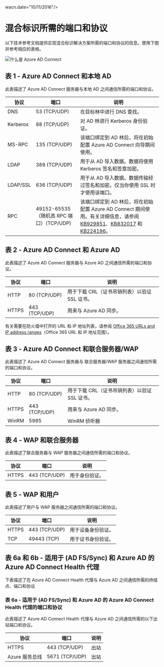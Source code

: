 <properties
	pageTitle="Azure AD Connect：端口 | Azure"
	description="此技术参考页面描述了需要为 Azure AD Connect 打开的端口"
	services="active-directory"
	documentationCenter=""
	authors="billmath"
	manager="stevenpo"
	editor="curtand"/>

<tags
	ms.service="active-directory"
	ms.workload="identity"
	ms.tgt_pltfrm="na"
	ms.devlang="na"
	ms.topic="article"
	ms.date="08/25/2016"
	ms.author="billmath"
   wacn.date="10/11/2016"/>
	wacn.date="10/11/2016"/>

# 混合标识所需的端口和协议
以下技术参考文档提供实现混合标识解决方案所需的端口和协议的信息。使用下图并参考相应的表格。

![什么是 Azure AD Connect](./media/active-directory-aadconnect-ports/required1.png)

## 表 1 - Azure AD Connect 和本地 AD
此表描述了 Azure AD Connect 服务器与本地 AD 之间通信所需的端口和协议。

协议 | 端口 | 说明
--------- | --------- |---------
DNS|53 (TCP/UDP)| 在目标林中进行 DNS 查找。
Kerberos|88 (TCP/UDP)| 对 AD 林进行 Kerberos 身份验证。
MS-RPC |135 (TCP/UDP)| 该端口绑定到 AD 林后，将在初始配置 Azure AD Connect 向导期间使用。
LDAP|389 (TCP/UDP)| 用于从 AD 导入数据。数据将使用 Kerberos 签名和签章加密。
LDAP/SSL|636 (TCP/UDP)| 用于从 AD 导入数据。数据传输经过签名和加密。仅当你使用 SSL 时才使用该端口。
RPC |49152-65535（随机高 RPC 端口）(TCP/UDP)| 该端口绑定到 AD 林后，将在初始配置 Azure AD Connect 期间使用。有关详细信息，请参阅 [KB929851](https://support.microsoft.com/zh-cn/kb/929851)、[KB832017](https://support.microsoft.com/zh-cn/kb/832017) 和 [KB224196](https://support.microsoft.com/zh-cn/kb/224196)。

## 表 2 - Azure AD Connect 和 Azure AD
此表描述了 Azure AD Connect 服务器与 Azure AD 之间通信所需的端口和协议。

协议 |端口 |说明
--------- | --------- |---------
HTTP|80 (TCP/UDP)| 用于下载 CRL（证书吊销列表）以验证 SSL 证书。
HTTPS|443 (TCP/UDP)| 用来与 Azure AD 同步。

有关需要在防火墙中打开的 URL 和 IP 地址列表，请参阅 [Office 365 URLs and IP address ranges](https://support.office.com/article/Office-365-URLs-and-IP-address-ranges-8548a211-3fe7-47cb-abb1-355ea5aa88a2)（Office 365 URL 和 IP 地址范围）。

## 表 3 - Azure AD Connect 和联合服务器/WAP
此表描述了 Azure AD Connect 服务器与 联合服务器/WAP 服务器之间通信所需的端口和协议。

协议 |端口 |说明
--------- | --------- |---------
HTTP|80 (TCP/UDP)| 用于下载 CRL（证书吊销列表）以验证 SSL 证书。
HTTPS|443 (TCP/UDP)| 用来与 Azure AD 同步。
WinRM|5985| WinRM 侦听器

## 表 4 - WAP 和联合服务器
此表描述了联合服务器与 WAP 服务器之间通信所需的端口和协议。

协议 |端口 |说明
--------- | --------- |---------
HTTPS|443 (TCP/UDP)| 用于身份验证。

## 表 5 - WAP 和用户
此表描述了用户与 WAP 服务器之间通信所需的端口和协议。

协议 |端口 |说明
--------- | --------- |--------- |
HTTPS|443 (TCP/UDP)| 用于设备身份验证。
TCP|49443 (TCP)| 用于证书身份验证。

## 表 6a 和 6b - 适用于 (AD FS/Sync) 和 Azure AD 的 Azure AD Connect Health 代理
下表描述了在 Azure AD Connect Health 代理与 Azure AD 之间通信所需的终结点、端口和协议

### 表 6a - 适用于 (AD FS/Sync) 和 Azure AD 的 Azure AD Connect Health 代理的端口和协议
此表描述了 Azure AD Connect Health 代理与 Azure AD 之间通信所需的以下出站端口和协议。

协议 |端口 |说明
--------- | --------- |--------- |
HTTPS|443 (TCP/UDP)| 出站
Azure 服务总线|5671 (TCP/UDP)| 出站

<!---HONumber=Mooncake_0926_2016-->
